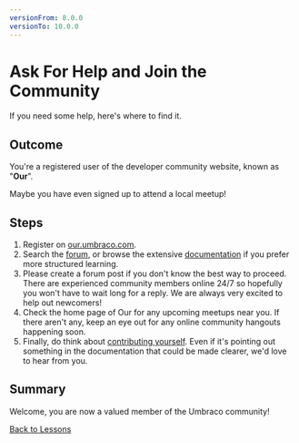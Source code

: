 ```yaml
---
versionFrom: 8.0.0
versionTo: 10.0.0
---
```


# Ask For Help and Join the Community

If you need some help, here's where to find it.

## Outcome

You're a registered user of the developer community website, known as "**Our**".

Maybe you have even signed up to attend a local meetup!

## Steps

1. Register on [our.umbraco.com](https://our.umbraco.com/member/Signup).
2. Search the [forum](https://our.umbraco.com/forum/), or browse the extensive [documentation](https://our.umbraco.com/documentation/) if you prefer more structured learning.
3. Please create a forum post if you don't know the best way to proceed. There are experienced community members online 24/7 so hopefully you won't have to wait long for a reply.  We are always very excited to help out newcomers!
4. Check the home page of Our for any upcoming meetups near you. If there aren't any, keep an eye out for any online community hangouts happening soon.
5. Finally, do think about [contributing yourself](https://our.umbraco.com/documentation/Contribute/). Even if it's pointing out something in the documentation that could be made clearer, we'd love to hear from you.

## Summary

Welcome, you are now a valued member of the Umbraco community!

[Back to Lessons](README.md)

